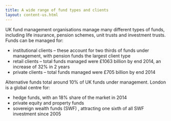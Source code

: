 ```yaml
---
title: A wide range of fund types and clients
layout: content-us.html
---
```


UK fund management organisations manage many different types of funds, including life insurance, pension schemes, unit trusts and investment trusts. Funds can be managed for:

-	institutional clients – these account for two thirds of funds under management, with pension funds the largest client type
-	retail clients –  total funds managed were £1063 billion by end 2014, an increase of 32% in 2 years 
-	private clients – total funds managed were £705 billion by end 2014

Alternative funds total around 10% of UK funds under management. London is a global centre for:

-	hedge funds, with an 18% share of the market in 2014 
-	private equity and property funds
-	sovereign wealth funds (SWF) , attracting one sixth of all SWF investment since 2005

